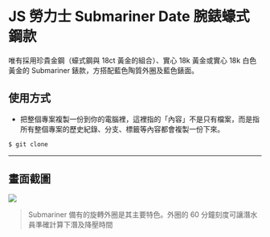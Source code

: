 # JS 勞力士 Submariner Date 腕錶蠔式鋼款

唯有採用珍貴金鋼（蠔式鋼與 18ct 黃金的組合）、實心 18k 黃金或實心 18k 白色黃金的 Submariner 錶款，方搭配藍色陶質外圈及藍色錶面。

## 使用方式
- 把整個專案複製一份到你的電腦裡，這裡指的「內容」不是只有檔案，而是指所有整個專案的歷史紀錄、分支、標籤等內容都會複製一份下來。
```sh
$ git clone
```

----

## 畫面截圖
![](https://i.imgur.com/ZBwjPu7.gif)
> Submariner 備有的旋轉外圈是其主要特色。外圈的 60 分鐘刻度可讓潛水員準確計算下潛及降壓時間
